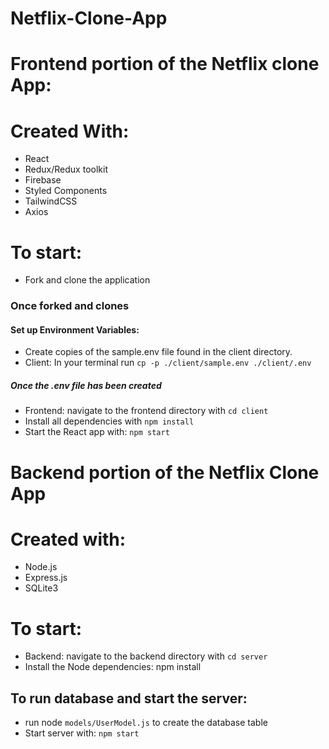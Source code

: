 # Netflix-Clone-App
# Frontend portion of the Netflix clone App:
# Created With: 
+ React
+ Redux/Redux toolkit
+ Firebase
+ Styled Components
+ TailwindCSS
+ Axios
# To start:
+ Fork and clone the application
### Once forked and clones 
#### Set up Environment Variables:
+ Create copies of the sample.env file found in the client directory.
+ Client: In your terminal run `cp -p ./client/sample.env ./client/.env`
##### Once the .env file has been created
+ Frontend: navigate to the frontend directory with `cd client`
+ Install all dependencies with `npm install`
+ Start the React app with: `npm start`
# Backend portion of the Netflix Clone App
# Created with:
+ Node.js
+ Express.js
+ SQLite3
# To start:
+ Backend: navigate to the backend directory with `cd server`
+ Install the Node dependencies: npm install
## To run database and start the server:
+ run node `models/UserModel.js` to create the database table
+ Start server with: `npm start`
